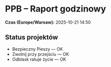 # PPB – Raport godzinowy
**Czas (Europe/Warsaw):** 2025-10-21 14:50

## Status projektów
- Bezpieczny Pieszy — OK
- Zwolnij przy przejściu — OK
- Odblask ratuje życie — OK


